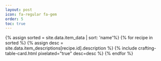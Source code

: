 ```yaml
---
layout: post
icon: fa-regular fa-gem
order: 5
toc: true
---
```


{% assign sorted = site.data.item_data | sort: 'name'%}
{% for recipe in sorted %}
  {% assign desc = site.data.item_descriptions[recipe.id].description %}
  {% include crafting-table-card.html pixelated="true" desc=desc %}
{% endfor %}

<!-- buffer for the TOC -->
<div style="height: 800px"></div>



